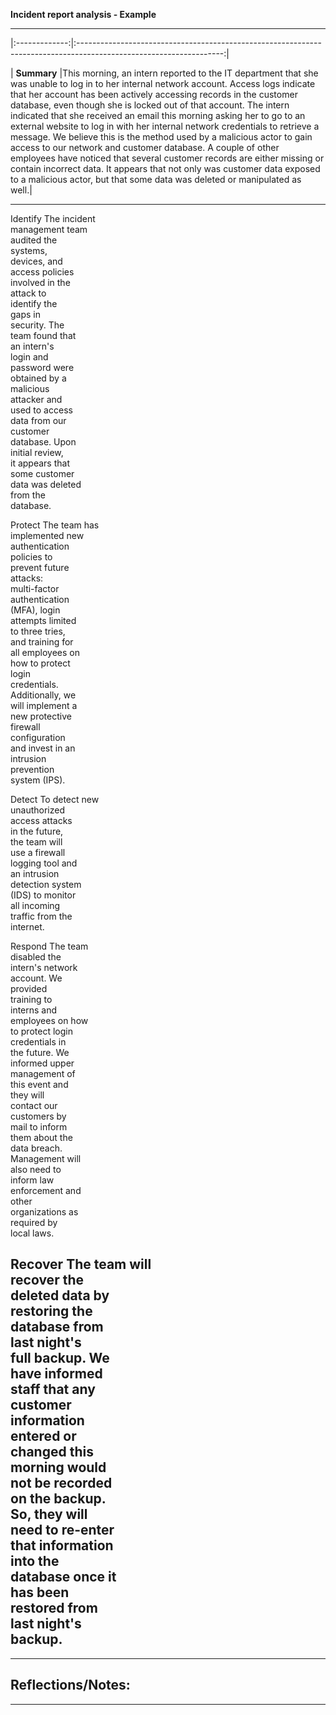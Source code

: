 **Incident report analysis - Example**

  ---------------------------------------------------------------------------
  |:-------------:|:------------------------------------------------------------------------------------------------------------------:|

  | **Summary**   |This morning, an intern reported to the IT department that she was unable to log in to her internal network account. Access logs indicate that her account has been actively accessing records in the customer database, even though she is locked out of that account. The intern indicated that she received an email this morning asking her to go to an external website to log in with her internal network credentials to retrieve a message. We believe this is the method used by a malicious actor to gain access to our network and customer database. A couple of other employees have noticed that several customer records are either missing or contain incorrect data. It appears that not only was customer data exposed to a malicious actor, but that some data was deleted or manipulated as well.|                               
  -------------- ---------------- --------------------- ---------------------
  Identify       The incident                           
                 management team                        
                 audited the                            
                 systems,                               
                 devices, and                           
                 access policies                        
                 involved in the                        
                 attack to                              
                 identify the                           
                 gaps in                                
                 security. The                          
                 team found that                        
                 an intern's                            
                 login and                              
                 password were                          
                 obtained by a                          
                 malicious                              
                 attacker and                           
                 used to access                         
                 data from our                          
                 customer                               
                 database. Upon                         
                 initial review,                        
                 it appears that                        
                 some customer                          
                 data was deleted                       
                 from the                               
                 database.                              

  Protect        The team has                           
                 implemented new                        
                 authentication                         
                 policies to                            
                 prevent future                         
                 attacks:                               
                 multi-factor                           
                 authentication                         
                 (MFA), login                           
                 attempts limited                       
                 to three tries,                        
                 and training for                       
                 all employees on                       
                 how to protect                         
                 login                                  
                 credentials.                           
                 Additionally, we                       
                 will implement a                       
                 new protective                         
                 firewall                               
                 configuration                          
                 and invest in an                       
                 intrusion                              
                 prevention                             
                 system (IPS).                          

  Detect         To detect new                          
                 unauthorized                           
                 access attacks                         
                 in the future,                         
                 the team will                          
                 use a firewall                         
                 logging tool and                       
                 an intrusion                           
                 detection system                       
                 (IDS) to monitor                       
                 all incoming                           
                 traffic from the                       
                 internet.                              

  Respond        The team                               
                 disabled the                           
                 intern's network                       
                 account. We                            
                 provided                               
                 training to                            
                 interns and                            
                 employees on how                       
                 to protect login                       
                 credentials in                         
                 the future. We                         
                 informed upper                         
                 management of                          
                 this event and                         
                 they will                              
                 contact our                            
                 customers by                           
                 mail to inform                         
                 them about the                         
                 data breach.                           
                 Management will                        
                 also need to                           
                 inform law                             
                 enforcement and                        
                 other                                  
                 organizations as                       
                 required by                            
                 local laws.                            

  Recover        The team will                          
                 recover the                            
                 deleted data by                        
                 restoring the                          
                 database from                          
                 last night's                           
                 full backup. We                        
                 have informed                          
                 staff that any                         
                 customer                               
                 information                            
                 entered or                             
                 changed this                           
                 morning would                          
                 not be recorded                        
                 on the backup.                         
                 So, they will                          
                 need to re-enter                       
                 that information                       
                 into the                               
                 database once it                       
                 has been                               
                 restored from                          
                 last night's                           
                 backup.                                
  ---------------------------------------------------------------------------

  -----------------------------------------------------------------------
  Reflections/Notes:
  -----------------------------------------------------------------------

  -----------------------------------------------------------------------
